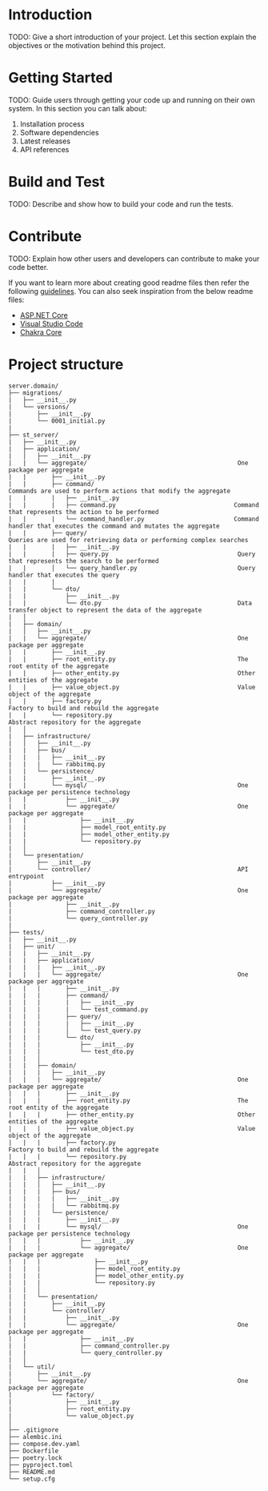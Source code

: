 # Introduction 
TODO: Give a short introduction of your project. Let this section explain the objectives or the motivation behind this project. 

# Getting Started
TODO: Guide users through getting your code up and running on their own system. In this section you can talk about:
1.	Installation process
2.	Software dependencies
3.	Latest releases
4.	API references

# Build and Test
TODO: Describe and show how to build your code and run the tests. 

# Contribute
TODO: Explain how other users and developers can contribute to make your code better. 

If you want to learn more about creating good readme files then refer the following [guidelines](https://docs.microsoft.com/en-us/azure/devops/repos/git/create-a-readme?view=azure-devops). You can also seek inspiration from the below readme files:
- [ASP.NET Core](https://github.com/aspnet/Home)
- [Visual Studio Code](https://github.com/Microsoft/vscode)
- [Chakra Core](https://github.com/Microsoft/ChakraCore)

# Project structure
```
server.domain/
├── migrations/
|   ├── __init__.py
|   └── versions/
|       ├── __init__.py
|       └── 0001_initial.py
|
├── st_server/
|   ├── __init__.py
|   ├── application/
|   │   ├── __init__.py
|   |   └── aggregate/                                          One package per aggregate
|   |       ├── __init__.py
|   |       ├── command/                                        Commands are used to perform actions that modify the aggregate
|   |       |   ├── __init__.py
|   |       |   ├── command.py                                 Command that represents the action to be performed
|   |       |   └── command_handler.py                         Command handler that executes the command and mutates the aggregate
|   |       ├── query/                                          Queries are used for retrieving data or performing complex searches
|   |       |   ├── __init__.py
|   |       |   ├── query.py                                    Query that represents the search to be performed
|   |       │   └── query_handler.py                            Query handler that executes the query
|   |       |   
|   |       └── dto/
|   |           ├── __init__.py
|   |           └── dto.py                                      Data transfer object to represent the data of the aggregate
|   │
|   ├── domain/
|   │   ├── __init__.py
|   |   └── aggregate/                                          One package per aggregate
|   |       ├── __init__.py
|   |       ├── root_entity.py                                  The root entity of the aggregate
|   |       ├── other_entity.py                                 Other entities of the aggregate
|   |       ├── value_object.py                                 Value object of the aggregate
|   |       ├── factory.py                                      Factory to build and rebuild the aggregate
|   |       └── repository.py                                   Abstract repository for the aggregate
|   │
|   ├── infrastructure/
|   │   ├── __init__.py
|   |   ├── bus/
|   |   |   ├── __init__.py
|   |   |   └── rabbitmq.py
|   |   └── persistence/
|   |       ├── __init__.py
|   |       └── mysql/                                          One package per persistence technology
|   |           ├── __init__.py
|   |           └── aggregate/                                  One package per aggregate
|   |               ├── __init__.py
|   |               ├── model_root_entity.py
|   |               ├── model_other_entity.py
|   |               └── repository.py
|   │
|   └── presentation/
|       ├── __init__.py
|       └── controller/                                         API entrypoint
|           ├── __init__.py
|           └── aggregate/                                      One package per aggregate
|               ├── __init__.py
|               ├── command_controller.py
|               └── query_controller.py
|
├── tests/
|   ├── __init__.py
|   ├── unit/
|   |   ├── __init__.py
|   |   ├── application/
|   |   |   ├── __init__.py
|   |   |   └── aggregate/                                      One package per aggregate
|   |   |       ├── __init__.py
|   |   |       ├── command/
|   |   |       |   ├── __init__.py
|   |   |       |   └── test_command.py
|   |   |       ├── query/
|   |   |       |   ├── __init__.py
|   |   |       │   └── test_query.py
|   |   |       └── dto/
|   |   |           ├── __init__.py
|   |   |           └── test_dto.py
|   |   │
|   |   ├── domain/
|   |   |   ├── __init__.py
|   |   |   └── aggregate/                                      One package per aggregate
|   |   |       ├── __init__.py
|   |   |       ├── root_entity.py                              The root entity of the aggregate
|   |   |       ├── other_entity.py                             Other entities of the aggregate
|   |   |       ├── value_object.py                             Value object of the aggregate
|   |   |       ├── factory.py                                  Factory to build and rebuild the aggregate
|   |   |       └── repository.py                               Abstract repository for the aggregate
|   |   │
|   |   ├── infrastructure/
|   |   │   ├── __init__.py
|   |   |   ├── bus/
|   |   |   |   ├── __init__.py
|   |   |   |   └── rabbitmq.py
|   |   |   └── persistence/
|   |   |       ├── __init__.py
|   |   |       └── mysql/                                      One package per persistence technology
|   |   |           ├── __init__.py
|   |   |           └── aggregate/                              One package per aggregate
|   |   |               ├── __init__.py
|   |   |               ├── model_root_entity.py
|   |   |               ├── model_other_entity.py
|   |   |               └── repository.py
|   |   │
|   |   └── presentation/
|   |       ├── __init__.py
|   |       └── controller/
|   |           ├── __init__.py
|   |           └── aggregate/                                  One package per aggregate
|   |               ├── __init__.py
|   |               ├── command_controller.py
|   |               └── query_controller.py
|   │
|   └── util/
|       ├── __init__.py
|       └── aggregate/                                          One package per aggregate
|           └── factory/
|               ├── __init__.py
|               ├── root_entity.py
|               └── value_object.py
│
├── .gitignore
├── alembic.ini
├── compose.dev.yaml
├── Dockerfile
├── poetry.lock
├── pyproject.toml
├── README.md
└── setup.cfg
```
